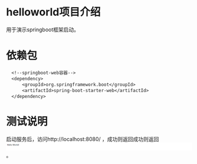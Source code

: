 # helloworld项目介绍
用于演示springboot框架启动。
# 依赖包
```
  <!--springboot-web容器-->
  <dependency>
      <groupId>org.springframework.boot</groupId>
      <artifactId>spring-boot-starter-web</artifactId>
  </dependency>
```
# 测试说明
启动服务后，访问http://localhost:8080/ ，成功则返回成功则返回![success页面](img/success.jpg)。
